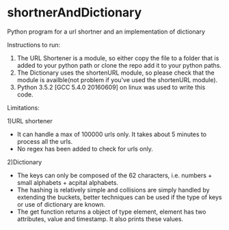 # shortnerAndDictionary
Python program for a url shortner and an implementation of dictionary 

Instructions to run:
1) The URL Shortener is a module, so either copy the file to a folder
that is added to your python path or clone the repo add it to your
python paths.
2) The Dictionary uses the shortenURL module, so please check that the
module is availble(not problem if you've used the shortenURL module).
3) Python 3.5.2 [GCC 5.4.0 20160609] on linux was used to write this
code.

Limitations:

1)URL shortener
- It can handle a max of 100000 urls only. It takes about 5 minutes to
process all the urls.
- No regex has been added to check for urls only.

2)Dictionary
- The keys can only be composed of the 62 characters, i.e. numbers +
small alphabets + acpital alphabets.
- The hashing is relatively simple and collisions are simply handled
by extending the buckets, better techniques can be used if the type
of keys or use of dictionary are known.
- The get function returns a object of type element, element has two
attributes, value and timestamp. It also prints these values.
